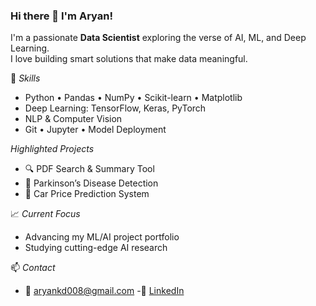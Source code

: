 ### Hi there 👋 I'm Aryan!

I'm a passionate **Data Scientist** exploring the verse of AI, ML, and Deep Learning.  
I love building smart solutions that make data meaningful.

🧠 *Skills*
- Python • Pandas • NumPy • Scikit-learn • Matplotlib
- Deep Learning: TensorFlow, Keras, PyTorch
- NLP & Computer Vision
- Git • Jupyter • Model Deployment

*Highlighted Projects*
- 🔍 PDF Search & Summary Tool
- 🧠 Parkinson’s Disease Detection
- 🚗 Car Price Prediction System


📈 *Current Focus*
- Advancing my ML/AI project portfolio
- Studying cutting-edge AI research


📫 *Contact*
- 📧 aryankd008@gmail.com
-🔗 [LinkedIn](https://www.linkedin.com/in/aryan-kumar-dubey-b392b5372/?lipi=urn%3Ali%3Apage%3Ad_flagship3_feed%3BfO9VlweUTfuJ4O9ThDIdyg%3D%3D)
